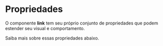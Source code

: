 # Propriedades

O componente **link** tem seu próprio conjunto de propriedades que podem estender seu visual e comportamento. 

Saiba mais sobre essas propriedades abaixo.